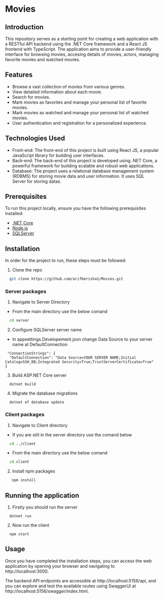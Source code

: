 # Movies


## Introduction

This repository serves as a starting point for creating a web application with a RESTful API backend using the .NET Core framework and a React JS frontend with TypeScript. The application aims to provide a user-friendly interface for browsing movies, accesing details of movies, actors, managing favorite movies and watched movies. 


## Features 

- Browse a vast collection of movies from various genres.
- View detailed information about each movie.
- Search for movies.
- Mark movies as favorites and manage your personal list of favorite movies.
- Mark movies as watched and manage your personal list of watched movies.
- User authentication and registration for a personalized experience.


## Technologies Used
- Front-end: The front-end of this project is built using React JS, a popular JavaScript library for building user interfaces.
- Back-end: The back-end of this project is developed using .NET Core, a powerful framework for building scalable and robust web applications.
- Database: The project uses a relational database management system (RDBMS) for storing movie data and user information. It uses SQL Server for storing datas.


## Prerequisites
To run this project locally, ensure you have the following prerequisites installed:
- [.NET Core](https://dotnet.microsoft.com/en-us/download) 
- [Node.js](https://nodejs.org/en/download)
- [SQLServer](https://www.microsoft.com/en-us/sql-server/sql-server-downloads)


## Installation

In order for the project to run, these steps must be followed:

1. Clone the repo
 ```sh
   git clone https://github.com/arifberisha1/Movies.git
   ```
   
  ### Server packages
  1. Navigate to Server Directory
  
  * From the main directory use the below comand
  ```sh
    cd server
  ```
 2. Configure SQLServer server name
  * In appsettings.Developement.json change Data Source to your server name at DefaultConnection
  ```
   "ConnectionStrings": {
    "DefaultConnection": "Data Source=YOUR SERVER NAME;Initial Catalog=SSH_DB;Integrated Security=True;TrustServerCertificate=True"
  }
  ```
  3. Build ASP.NET Core server
 ```
   dotnet build
 ```
  4. Migrate the database migrations
 ```
   dotnet ef database update
 ```

### Client packages

1. Navigate to Client directory
* If you are still in the server directory use the comand below
```sh
  cd ../client
  ```
* From the main directory use the below comand
```sh
  cd client
  ```
2. Install npm packages
```sh
   npm install
  ```

 
## Running the application

1. Firstly you should run the server
```
  dotnet run
```
2. Now run the client
```
  npm start
```

## Usage 

Once you have completed the installation steps, you can access the web application by opening your browser and navigating to http://localhost:3000.

The backend API endpoints are accessible at http://localhost:5156/api, and you can explore and test the available routes using SwaggerUI at http://localhost:5156/swagger/index.html.
